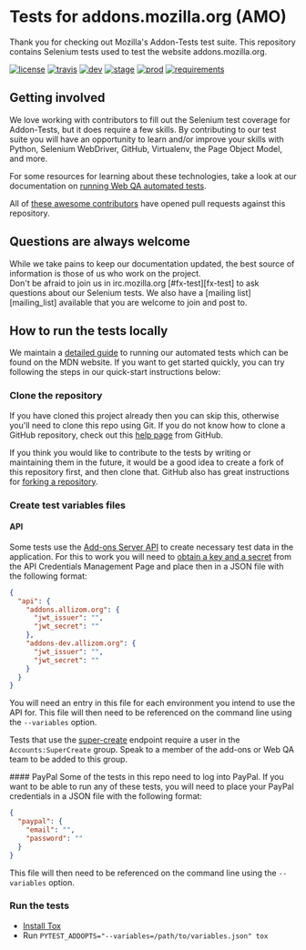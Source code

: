 Tests for addons.mozilla.org (AMO)
==================================

Thank you for checking out Mozilla's Addon-Tests test suite.
This repository contains Selenium tests used to test the website addons.mozilla.org.

[![license](https://img.shields.io/badge/license-MPL%202.0-blue.svg)](https://github.com/mozilla/Addon-Tests/blob/master/LICENSE)
[![travis](https://img.shields.io/travis/mozilla/Addon-Tests.svg?label=travis)](http://travis-ci.org/mozilla/Addon-Tests/)
[![dev](https://img.shields.io/jenkins/s/https/webqa-ci.mozilla.com/amo.dev.svg?label=dev)](https://webqa-ci.mozilla.com/job/amo.dev/)
[![stage](https://img.shields.io/jenkins/s/https/webqa-ci.mozilla.com/amo.stage.saucelabs.svg?label=stage)](https://webqa-ci.mozilla.com/job/amo.stage.saucelabs/)
[![prod](https://img.shields.io/jenkins/s/https/webqa-ci.mozilla.com/amo.prod.svg?label=prod)](https://webqa-ci.mozilla.com/job/amo.prod/)
[![requirements](https://img.shields.io/requires/github/mozilla/Addon-Tests.svg)](https://requires.io/github/mozilla/Addon-Tests/requirements/?branch=master)

Getting involved
----------------

We love working with contributors to fill out the Selenium test coverage for Addon-Tests,
but it does require a few skills.
By contributing to our test suite you will have an opportunity to learn and/or improve your
skills with Python, Selenium WebDriver, GitHub, Virtualenv, the Page Object Model, and more.

For some resources for learning about these technologies, take a look at our documentation on
[running Web QA automated tests][running-tests].

All of [these awesome contributors][contributors] have opened pull requests
against this repository.


Questions are always welcome
----------------------------
While we take pains to keep our documentation updated, the best source of information is those
of us who work on the project.  
Don't be afraid to join us in irc.mozilla.org [#fx-test][fx-test] to ask questions about our
Selenium tests.
We also have a [mailing list][mailing_list] available that you are welcome to join and post to.

How to run the tests locally
-----------------------------------------
We maintain a [detailed guide][running-tests] to running our automated tests which can be found on the MDN website.
If you want to get started quickly, you can try following the steps in our quick-start instructions below:

### Clone the repository
If you have cloned this project already then you can skip this, otherwise you'll need to clone this repo using Git.
If you do not know how to clone a GitHub repository, check out this
[help page][git-clone] from GitHub.

If you think you would like to contribute to the tests by writing or maintaining them in the future,
it would be a good idea to create a fork of this repository first, and then clone that.
GitHub also has great instructions for [forking a repository][git-fork].

### Create test variables files

#### API
Some tests use the [Add-ons Server API][api] to create necessary test data in
the application. For this to work you will need to
[obtain a key and a secret][api-credentials] from the API Credentials
Management Page and place then in a JSON file with the following format:

```json
{
  "api": {
    "addons.allizom.org": {
      "jwt_issuer": "",
      "jwt_secret": ""
    },
    "addons-dev.allizom.org": {
      "jwt_issuer": "",
      "jwt_secret": ""
    }
  }
}
```

You will need an entry in this file for each environment you intend to use the
API for. This file will then need to be referenced on the command line using
the `--variables` option.

Tests that use the [super-create][api-super-create] endpoint require a user
in the `Accounts:SuperCreate` group. Speak to a member of the add-ons or Web QA
team to be added to this group.

#### PayPal
Some of the tests in this repo need to log into PayPal. If you want to be able
to run any of these tests, you will need to place your PayPal credentials in a
JSON file with the following format:

```json
{
  "paypal": {
    "email": "",
    "password": ""
  }
}
```

This file will then need to be referenced on the command line using the
`--variables` option.

### Run the tests

* [Install Tox](https://tox.readthedocs.io/en/latest/install.html)
* Run `PYTEST_ADDOPTS="--variables=/path/to/variables.json" tox`

[contributors]: https://github.com/mozilla/Addon-Tests/contributors
[git-clone]: https://help.github.com/articles/cloning-a-repository/
[git-fork]: https://help.github.com/articles/fork-a-repo/
[irc]: http://widget01.mibbit.com/?settings=1b10107157e79b08f2bf99a11f521973&server=irc.mozilla.org&channel=%23mozwebqa
[list]: https://mail.mozilla.org/listinfo/mozwebqa
[pytest-selenium]: http://pytest-selenium.readthedocs.org/
[running-tests]: https://developer.mozilla.org/en-US/docs/Mozilla/QA/Running_Web_QA_automated_tests
[virtualenv]: https://wiki.mozilla.org/QA/Execution/Web_Testing/Automation/Virtual_Environments
[api]: http://addons-server.readthedocs.org
[api-credentials]: http://addons-server.readthedocs.org/en/latest/topics/api/auth.html#access-credentials
[api-super-create]: http://addons-server.readthedocs.org/en/latest/topics/api/accounts.html#super-creation
